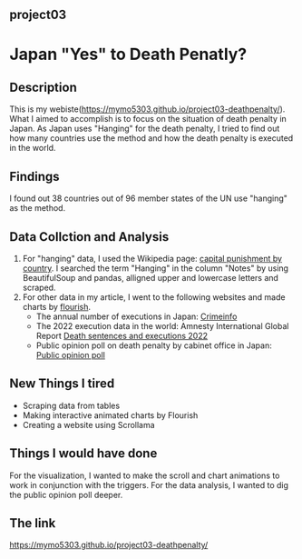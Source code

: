 ## project03
# Japan "Yes" to Death Penatly?
## Description
This is my webiste(https://mymo5303.github.io/project03-deathpenalty/). What I aimed to accomplish is to focus on the situation of death penalty in Japan. As Japan uses "Hanging" for the death penalty, I tried to find out how many countries use the method and how the death penalty is executed in the world.
## Findings
I found out 38 countries out of 96 member states of the UN use "hanging" as the method.
## Data Collction and Analysis
1. For "hanging" data, I used the Wikipedia page: [capital punishment by country](https://en.wikipedia.org/wiki/Capital_punishment_by_country). I searched the term "Hanging" in the column "Notes" by using BeautifulSoup and pandas, alligned upper and lowercase letters and scraped. 
2. For other data in my article, I went to the following websites and made charts by [flourish](https://flourish.studio/).
   * The annual number of executions in Japan: [Crimeinfo](https://www.crimeinfo.jp/data/toukei/execution/)
   * The 2022 execution data in the world: Amnesty International Global Report [Death sentences and executions 2022](https://www.amnesty.org/en/documents/act50/6548/2023/en/)
   * Public opinion poll on death penalty by cabinet office in Japan: [Public opinion poll](https://survey.gov-online.go.jp/r01/r01-houseido/2-2.html)
## New Things I tired
* Scraping data from tables
* Making interactive animated charts by Flourish
* Creating a website using Scrollama
## Things I would have done
For the visualization, I wanted to make the scroll and chart animations to work in conjunction with the triggers. For the data analysis, I wanted to dig the public opinion poll deeper.
## The link
https://mymo5303.github.io/project03-deathpenalty/

